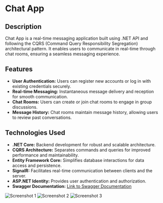 # Chat App

## Description
Chat App is a real-time messaging application built using .NET API and following the CQRS (Command Query Responsibility Segregation) architectural pattern. It enables users to communicate in real-time through chat rooms, ensuring a seamless messaging experience.

## Features
- **User Authentication:** Users can register new accounts or log in with existing credentials securely.
- **Real-time Messaging:** Instantaneous message delivery and reception for smooth communication.
- **Chat Rooms:** Users can create or join chat rooms to engage in group discussions.
- **Message History:** Chat rooms maintain message history, allowing users to review past conversations.

## Technologies Used
- **.NET Core:** Backend development for robust and scalable architecture.
- **CQRS Architecture:** Separates commands and queries for improved performance and maintainability.
- **Entity Framework Core:** Simplifies database interactions for data access and persistence.
- **SignalR:** Facilitates real-time communication between clients and the server.
- **ASP.NET Identity:** Provides user authentication and authorization.
- **Swagger Documentation:** [Link to Swagger Documentation](https://documenter.getpostman.com/view/24447979/2sA35A8kgj)

![Screenshot 1](https://github.com/ahmedsamir010/Chat-App-/assets/89707420/8feaf44a-2132-408e-9d6e-3d3a2df60131)
![Screenshot 2](https://github.com/ahmedsamir010/Chat-App-/assets/89707420/f9bcf63c-a23a-4c3e-bd05-bb4356017d64)
![Screenshot 3](https://github.com/ahmedsamir010/Chat-App-/assets/89707420/05e3af28-3912-4c13-9164-d53f2b5deb68)
